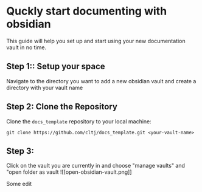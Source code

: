 # Quckly start documenting with obsidian


This guide will help you set up and start using your new documentation vault in no time.


## Step 1:: Setup your space
Navigate to the directory you want to add a new obsidian vault and create a directory with your vault name
## Step 2: Clone the Repository

Clone the `docs_template` repository to your local machine:

```
git clone https://github.com/cltj/docs_template.git <your-vault-name>
```
## Step 3: 
Click on the vault you are currently in and choose "manage vaults" and "open folder as vault ![[open-obsidian-vault.png]]


Some edit
